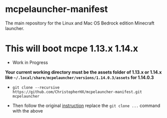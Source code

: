 # mcpelauncher-manifest
The main repository for the Linux and Mac OS Bedrock edition Minecraft launcher.

# This will boot mcpe 1.13.x 1.14.x
- Work in Progress

**Your current working directory must be the assets folder of 1.13.x or 1.14.x like `~/.local/share/mcpelauncher/versions/1.14.0.3/assets` for 1.14.0.3**

- `git clone --recursive https://github.com/ChristopherHX/mcpelauncher-manifest.git mcpelauncher`

- Then follow the original [instruction](https://mcpelauncher.readthedocs.io/en/latest/source_build/launcher.html) replace the `git clone ...` command with the above